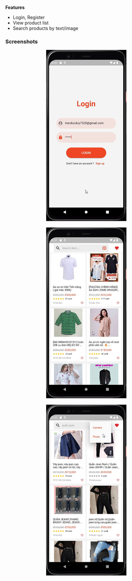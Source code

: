 **Features**
- Login, Register
- View product list
- Search products by text/image

### Screenshots

<p align="center">
  <img src="./screenshots/screenshot_login.png" width="250">
  <br/>
  <br/>
  <img src="./screenshots/screenshot_home.png" width="250">
  <br/>
  <br/>
  <img src="./screenshots/screenshot_search.png" width="250">
</p>